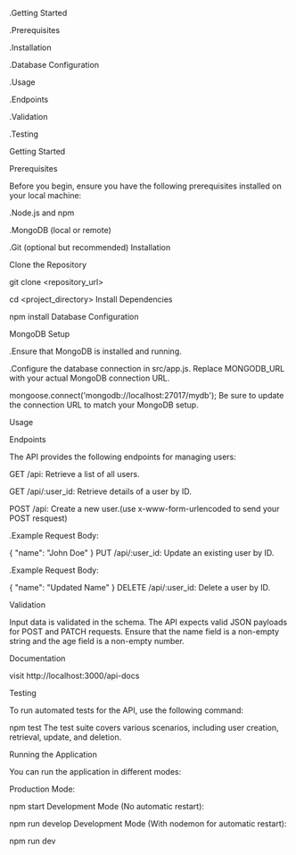 .Getting Started

.Prerequisites

.Installation

.Database Configuration

.Usage

.Endpoints

.Validation

.Testing

Getting Started

Prerequisites

Before you begin, ensure you have the following prerequisites installed on your local machine:

.Node.js and npm

.MongoDB (local or remote)

.Git (optional but recommended)
Installation

Clone the Repository

git clone <repository_url>

cd <project_directory>
Install Dependencies

npm install
Database Configuration

MongoDB Setup

.Ensure that MongoDB is installed and running.

.Configure the database connection in src/app.js. Replace MONGODB_URL with your actual MongoDB connection URL.

  mongoose.connect('mongodb://localhost:27017/mydb');
Be sure to update the connection URL to match your MongoDB setup.

Usage

Endpoints

The API provides the following endpoints for managing users:

GET /api: Retrieve a list of all users.

GET /api/:user_id: Retrieve details of a user by ID.

POST /api: Create a new user.(use x-www-form-urlencoded to send your POST resquest)

.Example Request Body:

  {
    "name": "John Doe"
  }
PUT /api/:user_id: Update an existing user by ID.

.Example Request Body:

  {
    "name": "Updated Name"
  }
DELETE /api/:user_id: Delete a user by ID.

Validation

Input data is validated in the schema. The API expects valid JSON payloads for POST and PATCH requests. Ensure that the name field is a non-empty string and the age field is a non-empty number.


Documentation

visit http://localhost:3000/api-docs

Testing

To run automated tests for the API, use the following command:

npm test
The test suite covers various scenarios, including user creation, retrieval, update, and deletion.

Running the Application

You can run the application in different modes:

Production Mode:

npm start
Development Mode (No automatic restart):

npm run develop
Development Mode (With nodemon for automatic restart):

npm run dev